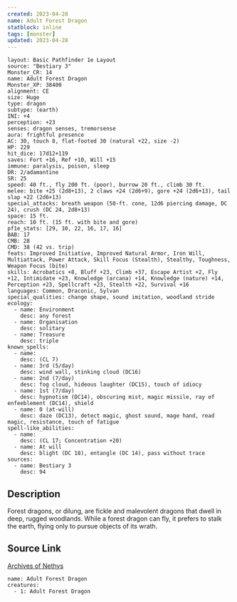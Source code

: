 ```yaml
---
created: 2023-04-28
name: Adult Forest Dragon
statblock: inline
tags: [monster]
updated: 2023-04-28
---
```

```statblock
layout: Basic Pathfinder 1e Layout
source: "Bestiary 3"
Monster_CR: 14
name: Adult Forest Dragon
Monster_XP: 38400
alignment: CE
size: Huge
type: dragon
subtype: (earth)
INI: +4
perception: +23
senses: dragon senses, tremorsense
aura: frightful presence
AC: 30, touch 8, flat-footed 30 (natural +22, size -2)
HP: 229
hit_dice: 17d12+119
saves: Fort +16, Ref +10, Will +15
immune: paralysis, poison, sleep
DR: 2/adamantine
SR: 25
speed: 40 ft., fly 200 ft. (poor), burrow 20 ft., climb 30 ft.
melee: bite +25 (2d8+13), 2 claws +24 (2d6+9), gore +24 (2d6+13), tail slap +22 (2d6+13)
special_attacks: breath weapon (50-ft. cone, 12d6 piercing damage, DC 24), crush (DC 24, 2d8+13)
space: 15 ft.
reach: 10 ft. (15 ft. with bite and gore)
pf1e_stats: [29, 10, 22, 16, 17, 16]
BAB: 17
CMB: 28
CMD: 38 (42 vs. trip)
feats: Improved Initiative, Improved Natural Armor, Iron Will, Multiattack, Power Attack, Skill Focus (Stealth), Stealthy, Toughness, Weapon Focus (bite)
skills: Acrobatics +8, Bluff +23, Climb +37, Escape Artist +2, Fly +12, Intimidate +23, Knowledge (arcana) +14, Knowledge (nature) +14, Perception +23, Spellcraft +23, Stealth +22, Survival +16
languages: Common, Draconic, Sylvan
special_qualities: change shape, sound imitation, woodland stride
ecology:
  - name: Environment
    desc: any forest
  - name: Organisation
    desc: solitary
  - name: Treasure
    desc: triple
known_spells:
  - name:
    desc: (CL 7)
  - name: 3rd (5/day)
    desc: wind wall, stinking cloud (DC16)
  - name: 2nd (7/day)
    desc: fog cloud, hideous laughter (DC15), touch of idiocy
  - name: 1st (7/day)
    desc: hypnotism (DC14), obscuring mist, magic missile, ray of enfeeblement (DC14), shield
  - name: 0 (at-will)
    desc: daze (DC13), detect magic, ghost sound, mage hand, read magic, resistance, touch of fatigue
spell-like_abilities:
  - name:
    desc: (CL 17; Concentration +20)
  - name: At will
    desc: blight (DC 18), entangle (DC 14), pass without trace
sources:
  - name: Bestiary 3
    desc: 94
```
## Description
Forest dragons, or dilung, are fickle and malevolent dragons that dwell in deep, rugged woodlands. While a forest dragon can fly, it prefers to stalk the earth, flying only to pursue objects of its wrath.
## Source Link
[Archives of Nethys](https://aonprd.com/MonsterDisplay.aspx?ItemName=Adult%20Forest%20Dragon)
```encounter-table
name: Adult Forest Dragon
creatures:
  - 1: Adult Forest Dragon
```
